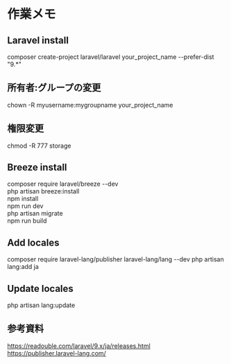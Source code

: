 # 作業メモ

## Laravel install
composer create-project laravel/laravel your_project_name --prefer-dist "9.*"

## 所有者:グループの変更
chown -R myusername:mygroupname your_project_name

## 権限変更
chmod -R 777 storage

## Breeze install
composer require laravel/breeze --dev<br>
php artisan breeze:install<br>
npm install<br>
npm run dev<br>
php artisan migrate<br>
npm run build<br>

## Add locales
composer require laravel-lang/publisher laravel-lang/lang --dev
php artisan lang:add ja

## Update locales
php artisan lang:update

## 参考資料
https://readouble.com/laravel/9.x/ja/releases.html<br>
https://publisher.laravel-lang.com/